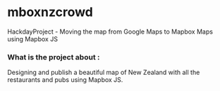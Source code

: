 # mboxnzcrowd
HackdayProject - Moving the map from Google Maps to Mapbox Maps using Mapbox JS

### What is the project about :

Designing and publish a beautiful map of New Zealand with all the restaurants and pubs using Mapbox JS.
